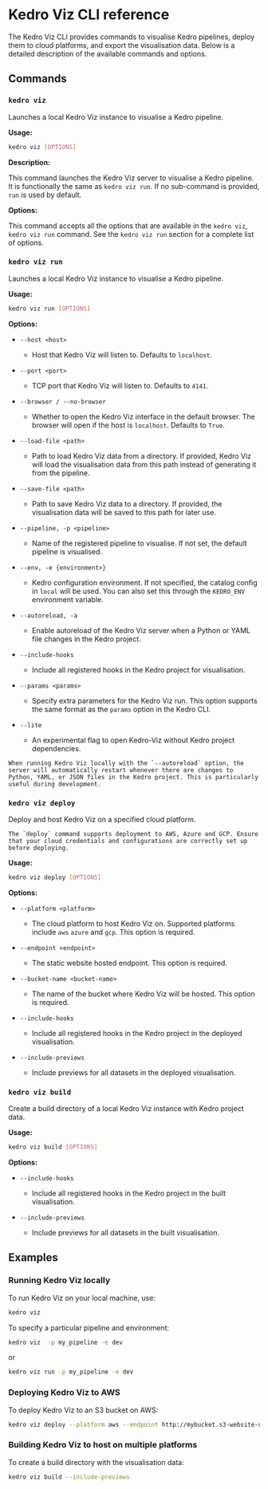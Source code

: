 # Kedro Viz CLI reference

The Kedro Viz CLI provides commands to visualise Kedro pipelines, deploy them to cloud platforms, and export the visualisation data. Below is a detailed description of the available commands and options.

## Commands

### `kedro viz`

Launches a local Kedro Viz instance to visualise a Kedro pipeline.

**Usage:**

```bash
kedro viz [OPTIONS]
```

**Description:**

This command launches the Kedro Viz server to visualise a Kedro pipeline. It is functionally the same as `kedro viz run`. If no sub-command is provided, `run` is used by default.

**Options:**

This command accepts all the options that are available in the `kedro viz`, `kedro viz run` command. See the `kedro viz run` section for a complete list of options.

### `kedro viz run`

Launches a local Kedro Viz instance to visualise a Kedro pipeline.

**Usage:**

```bash
kedro viz run [OPTIONS]
```

**Options:**

- `--host <host>`
  - Host that Kedro Viz will listen to. Defaults to `localhost`.
  
- `--port <port>`
  - TCP port that Kedro Viz will listen to. Defaults to `4141`.

- `--browser / --no-browser`
  - Whether to open the Kedro Viz interface in the default browser. The browser will open if the host is `localhost`. Defaults to `True`.

- `--load-file <path>`
  - Path to load Kedro Viz data from a directory. If provided, Kedro Viz will load the visualisation data from this path instead of generating it from the pipeline.

- `--save-file <path>`
  - Path to save Kedro Viz data to a directory. If provided, the visualisation data will be saved to this path for later use.

- `--pipeline, -p <pipeline>`
  - Name of the registered pipeline to visualise. If not set, the default pipeline is visualised.

- `--env, -e {environment>}`
  - Kedro configuration environment. If not specified, the catalog config in `local` will be used. You can also set this through the `KEDRO_ENV` environment variable.

- `--autoreload, -a`
  - Enable autoreload of the Kedro Viz server when a Python or YAML file changes in the Kedro project.

- `--include-hooks`
  - Include all registered hooks in the Kedro project for visualisation.

- `--params <params>`
  - Specify extra parameters for the Kedro Viz run. This option supports the same format as the `params` option in the Kedro CLI.

- `--lite`                    
  - An experimental flag to open Kedro-Viz without Kedro project dependencies.


```{note}
When running Kedro Viz locally with the `--autoreload` option, the server will automatically restart whenever there are changes to Python, YAML, or JSON files in the Kedro project. This is particularly useful during development.
```


### `kedro viz deploy`

Deploy and host Kedro Viz on a specified cloud platform.

```{note}
The `deploy` command supports deployment to AWS, Azure and GCP. Ensure that your cloud credentials and configurations are correctly set up before deploying.
```

**Usage:**

```bash
kedro viz deploy [OPTIONS]
```

**Options:**

- `--platform <platform>`
  - The cloud platform to host Kedro Viz on. Supported platforms include `aws` `azure` and `gcp`. This option is required.

- `--endpoint <endpoint>`
  - The static website hosted endpoint. This option is required.

- `--bucket-name <bucket-name>`
  - The name of the bucket where Kedro Viz will be hosted. This option is required.

- `--include-hooks`
  - Include all registered hooks in the Kedro project in the deployed visualisation.

- `--include-previews`
  - Include previews for all datasets in the deployed visualisation.

### `kedro viz build`

Create a build directory of a local Kedro Viz instance with Kedro project data.

**Usage:**

```bash
kedro viz build [OPTIONS]
```

**Options:**

- `--include-hooks`
  - Include all registered hooks in the Kedro project in the built visualisation.

- `--include-previews`
  - Include previews for all datasets in the built visualisation.


## Examples

### Running Kedro Viz locally

To run Kedro Viz on your local machine, use:

```bash
kedro viz
```

To specify a particular pipeline and environment:

```bash
kedro viz  -p my_pipeline -e dev
```

or 

```bash
kedro viz run -p my_pipeline -e dev
```

### Deploying Kedro Viz to AWS

To deploy Kedro Viz to an S3 bucket on AWS:

```bash
kedro viz deploy --platform aws --endpoint http://mybucket.s3-website-us-west-2.amazonaws.com --bucket-name mybucket
```

### Building Kedro Viz to host on multiple platforms 

To create a build directory with the visualisation data:

```bash
kedro viz build --include-previews
```



